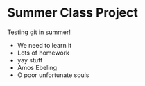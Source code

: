 # Summer Class Project
Testing git in summer!
- We need to learn it
- Lots of homework
- yay stuff
- Amos Ebeling
- O poor unfortunate souls